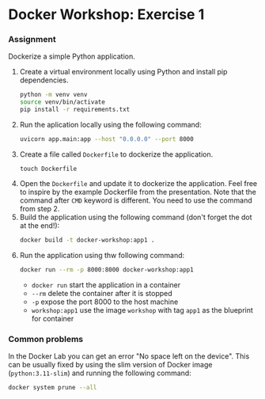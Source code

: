 # Docker Workshop: Exercise 1

### Assignment
Dockerize a simple Python application.

1. Create a virtual environment locally using Python and install pip dependencies.
   ```bash
   python -m venv venv
   source venv/bin/activate 
   pip install -r requirements.txt
   ```
2. Run the aplication locally using the following command:
    ```bash
    uvicorn app.main:app --host "0.0.0.0" --port 8000
    ```
3. Create a file called `Dockerfile` to dockerize the application.
   ```
   touch Dockerfile
   ```
4. Open the `Dockerfile` and update it to dockerize the application. Feel free to inspire by the example Dockerfile from the presentation. Note that the command after `CMD` keyword is different. You need to use the command from step 2.
5. Build the application using the following command (don't forget the dot at the end!):
   ```bash
   docker build -t docker-workshop:app1 .
   ```
6. Run the application using thw following command:
   ```bash
   docker run --rm -p 8000:8000 docker-workshop:app1
   ```
   * `docker run` start the application in a container
   * `--rm` delete the container after it is stopped
   * `-p` expose the port 8000 to the host machine
   * `workshop:app1` use the image `workshop` with tag `app1` as the blueprint for container

### Common problems
In the Docker Lab you can get an error "No space left on the device". This can be usually fixed by using the slim version of Docker image (`python:3.11-slim`) and running the following command:
```bash
docker system prune --all
```